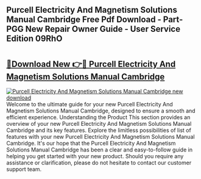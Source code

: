 ## Purcell Electricity And Magnetism Solutions Manual Cambridge Free Pdf Download - Part-PGG New Repair Owner Guide - User Service Edition 09RhO

# <h2><a href="http://bc47667.oget.top/?id=Purcell+Electricity+And+Magnetism+Solutions+Manual+Cambridge">🔗Download New 👉🔴 Purcell Electricity And Magnetism Solutions Manual Cambridge</a></h2>

[![Purcell Electricity And Magnetism Solutions Manual Cambridge new download](https://i.imgur.com/5g1atiW.png)](http://bc47667.oget.top/?id=Purcell+Electricity+And+Magnetism+Solutions+Manual+Cambridge)
Welcome to the ultimate guide for your new Purcell Electricity And Magnetism Solutions Manual Cambridge, designed to ensure a smooth and efficient experience. Understanding the Product This section provides an overview of your new Purcell Electricity And Magnetism Solutions Manual Cambridge and its key features. Explore the limitless possibilities of list of features with your new Purcell Electricity And Magnetism Solutions Manual Cambridge. It's our hope that the Purcell Electricity And Magnetism Solutions Manual Cambridge has been a clear and easy-to-follow guide in helping you get started with your new product. Should you require any assistance or clarification, please do not hesitate to contact our customer support team.
